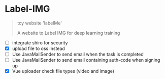 # Label-IMG 
> toy website 'labelMe'
>
> A website to Label IMG for deep learning training

- [ ] integrate shiro for security
- [x] upload file to oss instead
- [ ] Use JavaMailSender to send email when the task is completed
- [ ] Use JavaMailSender to send email containing auth-code when signing up
- [x] Vue uploader check file types (video and image)
